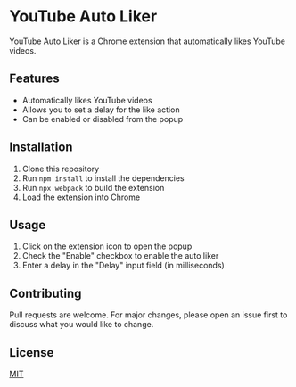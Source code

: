 # YouTube Auto Liker

YouTube Auto Liker is a Chrome extension that automatically likes YouTube videos.

## Features

- Automatically likes YouTube videos
- Allows you to set a delay for the like action
- Can be enabled or disabled from the popup

## Installation

1. Clone this repository
2. Run `npm install` to install the dependencies
3. Run `npx webpack` to build the extension
4. Load the extension into Chrome

## Usage

1. Click on the extension icon to open the popup
2. Check the "Enable" checkbox to enable the auto liker
3. Enter a delay in the "Delay" input field (in milliseconds)

## Contributing

Pull requests are welcome. For major changes, please open an issue first to discuss what you would like to change.

## License

[MIT](https://choosealicense.com/licenses/mit/)